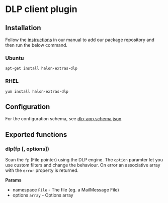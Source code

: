 # DLP client plugin

## Installation

Follow the [instructions](https://docs.halon.io/manual/comp_install.html#installation) in our manual to add our package repository and then run the below command.

### Ubuntu

```
apt-get install halon-extras-dlp
```

### RHEL

```
yum install halon-extras-dlp
```

## Configuration
For the configuration schema, see [dlp-app.schema.json](dlp-app.schema.json).

## Exported functions

### dlp(fp [, options])

Scan the `fp` (File pointer) using the DLP engine. The `option` paramter let you use custom filters and change the behaviour. On error an associative array with the `error` property is returned.

**Params**

- namespace `File` - The file (eg. a MailMessage File)
- options `array` - Options array
